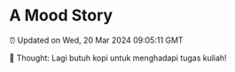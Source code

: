 # A Mood Story

⏰ Updated on Wed, 20 Mar 2024 09:05:11 GMT

💭 Thought: Lagi butuh kopi untuk menghadapi tugas kuliah!

